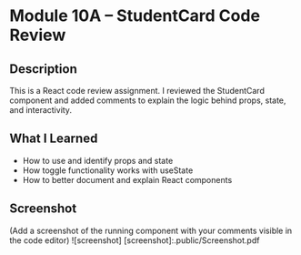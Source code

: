 # Module 10A – StudentCard Code Review

## Description

This is a React code review assignment. I reviewed the StudentCard component and added comments to
explain the logic behind props, state, and interactivity.

## What I Learned

- How to use and identify props and state
- How toggle functionality works with useState
- How to better document and explain React components

## Screenshot

(Add a screenshot of the running component with your comments visible in the code editor)
![screenshot]
[screenshot]:.public/Screenshot.pdf

